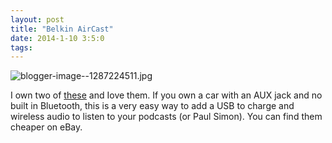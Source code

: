 ```yaml
---
layout: post
title: "Belkin AirCast"
date: 2014-1-10 3:5:0
tags: 
---
```




![blogger-image--1287224511.jpg][1]






I own two of [these][2] and Iove them. If you own a car with an AUX jack and no built in Bluetooth, this is a very easy way to add a USB to charge and wireless audio to listen to your podcasts (or Paul Simon). You can find them cheaper on eBay.



   [1]: https://lh6.googleusercontent.com/-G9VIRGzQ_NY/Us60dtq1fVI/AAAAAAAAJJY/lMN_aoN8fDo/s640/blogger-image--1287224511.jpg
   [2]: http://www.belkin.com/au/p/P-F4U037/

